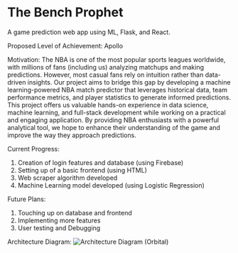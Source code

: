 # The Bench Prophet
A game prediction web app using ML, Flask, and React.

Proposed Level of Achievement: Apollo

Motivation:
The NBA is one of the most popular sports leagues worldwide, with millions of fans (including us) analyzing matchups and making predictions. However, most casual fans rely on intuition rather than data-driven insights. Our project aims to bridge this gap by developing a machine learning-powered NBA match predictor that leverages historical data, team performance metrics, and player statistics to generate informed predictions.
This project offers us valuable hands-on experience in data science, machine learning, and full-stack development while working on a practical and engaging application. By providing NBA enthusiasts with a powerful analytical tool, we hope to enhance their understanding of the game and improve the way they approach predictions.

Current Progress:
1. Creation of login features and database (using Firebase)
2. Setting up of a basic frontend (using HTML)
3. Web scraper algorithm developed
4. Machine Learning model developed (using Logistic Regression)

Future Plans:
1. Touching up on database and frontend
2. Implementing more features
3. User testing and Debugging

Architecture Diagram:
![Architecture Diagram (Orbital)](https://github.com/user-attachments/assets/a44294ad-30d8-4f51-9a05-19786469c72e)
